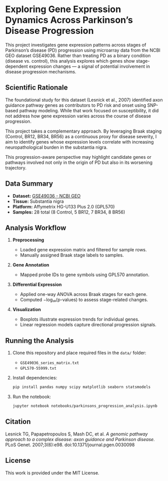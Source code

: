 # Exploring Gene Expression Dynamics Across Parkinson’s Disease Progression

This project investigates gene expression patterns across stages of Parkinson’s disease (PD) progression using microarray data from the NCBI GEO dataset GSE49036. Rather than treating PD as a binary condition (disease vs. control), this analysis explores which genes show stage-dependent expression changes — a signal of potential involvement in disease progression mechanisms.

## Scientific Rationale

The foundational study for this dataset (Lesnick et al., 2007) identified axon guidance pathway genes as contributors to PD risk and onset using SNP-based pathway modeling. While that work focused on susceptibility, it did not address how gene expression varies across the course of disease progression.

This project takes a complementary approach. By leveraging Braak staging (Control, BR12, BR34, BR56) as a continuous proxy for disease severity, I aim to identify genes whose expression levels correlate with increasing neuropathological burden in the substantia nigra.

This progression-aware perspective may highlight candidate genes or pathways involved not only in the origin of PD but also in its worsening trajectory.

## Data Summary

- **Dataset:** [GSE49036 - NCBI GEO](https://www.ncbi.nlm.nih.gov/geo/query/acc.cgi?acc=GSE49036)
- **Tissue:** Substantia nigra
- **Platform:** Affymetrix HG-U133 Plus 2.0 (GPL570)
- **Samples:** 28 total (8 Control, 5 BR12, 7 BR34, 8 BR56)

## Analysis Workflow

1. **Preprocessing**
   - Loaded gene expression matrix and filtered for sample rows.
   - Manually assigned Braak stage labels to samples.

2. **Gene Annotation**
   - Mapped probe IDs to gene symbols using GPL570 annotation.

3. **Differential Expression**
   - Applied one-way ANOVA across Braak stages for each gene.
   - Computed −log₁₀(p-values) to assess stage-related changes.

4. **Visualization**
   - Boxplots illustrate expression trends for individual genes.
   - Linear regression models capture directional progression signals.


## Running the Analysis

1. Clone this repository and place required files in the `data/` folder:
   - `GSE49036_series_matrix.txt`
   - `GPL570-55999.txt`

2. Install dependencies:
   ```bash
   pip install pandas numpy scipy matplotlib seaborn statsmodels
   ```

3. Run the notebook:
   ```bash
   jupyter notebook notebooks/parkinsons_progression_analysis.ipynb
   ```

## Citation

Lesnick TG, Papapetropoulos S, Mash DC, et al. *A genomic pathway approach to a complex disease: axon guidance and Parkinson disease.* PLoS Genet. 2007;3(6):e98. doi:10.1371/journal.pgen.0030098

## License

This work is provided under the MIT License.